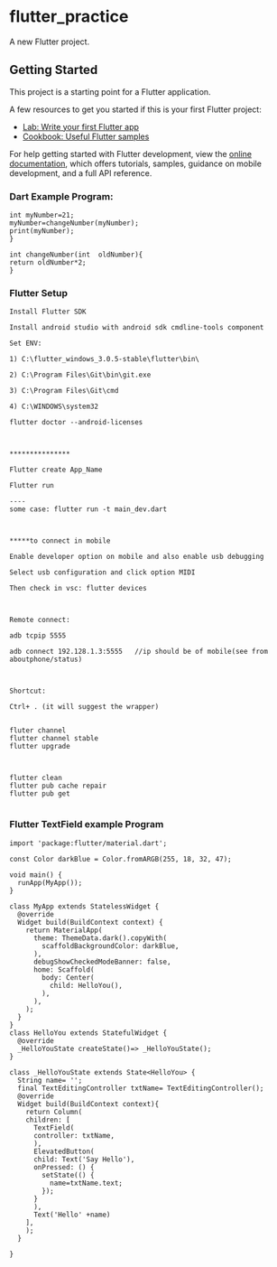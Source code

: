 # flutter_practice

A new Flutter project.

## Getting Started

This project is a starting point for a Flutter application.

A few resources to get you started if this is your first Flutter project:

- [Lab: Write your first Flutter app](https://docs.flutter.dev/get-started/codelab)
- [Cookbook: Useful Flutter samples](https://docs.flutter.dev/cookbook)

For help getting started with Flutter development, view the
[online documentation](https://docs.flutter.dev/), which offers tutorials,
samples, guidance on mobile development, and a full API reference.

### Dart Example Program:
```void main(){
int myNumber=21;
myNumber=changeNumber(myNumber);
print(myNumber);         
}

int changeNumber(int  oldNumber){
return oldNumber*2;
}
```
### Flutter Setup
```
Install Flutter SDK 

Install android studio with android sdk cmdline-tools component 

Set ENV: 

1) C:\flutter_windows_3.0.5-stable\flutter\bin\ 

2) C:\Program Files\Git\bin\git.exe 

3) C:\Program Files\Git\cmd 

4) C:\WINDOWS\system32 

flutter doctor --android-licenses 

 

*************** 

Flutter create App_Name 

Flutter run 

----
some case: flutter run -t main_dev.dart

 

*****to connect in mobile 

Enable developer option on mobile and also enable usb debugging 

Select usb configuration and click option MIDI 

Then check in vsc: flutter devices 

 

Remote connect: 

adb tcpip 5555 

adb connect 192.128.1.3:5555   //ip should be of mobile(see from aboutphone/status)  

 

Shortcut: 

Ctrl+ . (it will suggest the wrapper) 


fluter channel
flutter channel stable
flutter upgrade



flutter clean
flutter pub cache repair
flutter pub get


```
### Flutter TextField example Program
```
import 'package:flutter/material.dart';

const Color darkBlue = Color.fromARGB(255, 18, 32, 47);

void main() {
  runApp(MyApp());
}

class MyApp extends StatelessWidget {
  @override
  Widget build(BuildContext context) {
    return MaterialApp(
      theme: ThemeData.dark().copyWith(
        scaffoldBackgroundColor: darkBlue,
      ),
      debugShowCheckedModeBanner: false,
      home: Scaffold(
        body: Center(
          child: HelloYou(),
        ),
      ),
    );
  }
}
class HelloYou extends StatefulWidget {
  @override
  _HelloYouState createState()=> _HelloYouState();
}

class _HelloYouState extends State<HelloYou> {
  String name= '';
  final TextEditingController txtName= TextEditingController();
  @override
  Widget build(BuildContext context){
    return Column(
    children: [
      TextField(
      controller: txtName,
      ),
      ElevatedButton(
      child: Text('Say Hello'),
      onPressed: () {
        setState(() {
          name=txtName.text;
        });
      }
      ),
      Text('Hello' +name)
    ],
    );
  }
  
}
```
